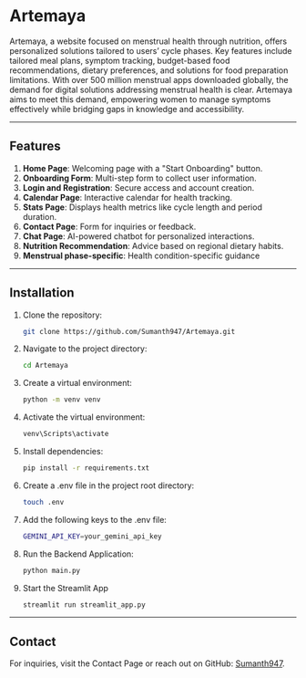 # Artemaya

Artemaya, a website focused on menstrual health through nutrition, offers personalized 
solutions tailored to users’ cycle phases. Key features include tailored meal plans, symptom tracking, 
budget-based food recommendations, dietary preferences, and solutions for food preparation 
limitations. With over 500 million menstrual apps downloaded globally, the demand for digital 
solutions addressing menstrual health is clear. Artemaya aims to meet this demand, empowering 
women to manage symptoms effectively while bridging gaps in knowledge and accessibility.

---

## Features

1. **Home Page**: Welcoming page with a "Start Onboarding" button.
2. **Onboarding Form**: Multi-step form to collect user information.
3. **Login and Registration**: Secure access and account creation.
4. **Calendar Page**: Interactive calendar for health tracking.
5. **Stats Page**: Displays health metrics like cycle length and period duration.
6. **Contact Page**: Form for inquiries or feedback.
7. **Chat Page**: AI-powered chatbot for personalized interactions.
8. **Nutrition Recommendation**: Advice based on regional dietary habits.
9. **Menstrual phase-specific**: Health condition-specific guidance

---

## Installation

1. Clone the repository:
   ```bash
   git clone https://github.com/Sumanth947/Artemaya.git
   ```
2. Navigate to the project directory:
   ```bash
   cd Artemaya
   ```
   
3. Create a virtual environment:
   ```bash
   python -m venv venv
   ```
4. Activate the virtual environment:
   ```bash
   venv\Scripts\activate
   ```
5. Install dependencies:
   ```bash
   pip install -r requirements.txt
   ```
6. Create a .env file in the project root directory:
   ```bash
   touch .env
   ```
7. Add the following keys to the .env file:
   ```bash
   GEMINI_API_KEY=your_gemini_api_key
   ```
8. Run the Backend Application:
   ```bash
   python main.py
   ```
9. Start the Streamlit App
   ```bash
   streamlit run streamlit_app.py
   ```
  

---

## Contact

For inquiries, visit the Contact Page or reach out on GitHub: [Sumanth947](https://github.com/Sumanth947/Artemaya).
